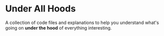 # Under All Hoods

A collection of code files and explanations to help you understand what's going on **under the hood** of everything interesting.
